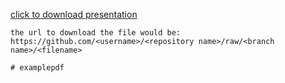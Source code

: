 [click to download presentation](https://github.com/staceb/examplepdf/raw/master/example.pdf)

```
the url to download the file would be: https://github.com/<username>/<repository name>/raw/<branch name>/<filename>

# examplepdf
